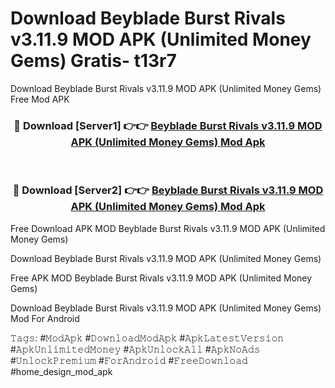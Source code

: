 # Download Beyblade Burst Rivals v3.11.9 MOD APK (Unlimited Money Gems) Gratis- t13r7
Download Beyblade Burst Rivals v3.11.9 MOD APK (Unlimited Money Gems) Free Mod APK

<div align="center">
<h3>🔴 Download [Server1] 👉👉 <a href="https://apk-comot.site?title=Beyblade_Burst_Rivals_v3.11.9_MOD_APK_(Unlimited_Money_Gems)">Beyblade Burst Rivals v3.11.9 MOD APK (Unlimited Money Gems) Mod Apk</a></h3><br>

<h3>🔴 Download [Server2] 👉👉 <a href="https://apk-comot.site?title=Beyblade_Burst_Rivals_v3.11.9_MOD_APK_(Unlimited_Money_Gems)">Beyblade Burst Rivals v3.11.9 MOD APK (Unlimited Money Gems) Mod Apk</a></h3>
</div>


Free Download APK MOD Beyblade Burst Rivals v3.11.9 MOD APK (Unlimited Money Gems)

Download Beyblade Burst Rivals v3.11.9 MOD APK (Unlimited Money Gems) 

Free APK MOD Beyblade Burst Rivals v3.11.9 MOD APK (Unlimited Money Gems) 

Download Beyblade Burst Rivals v3.11.9 MOD APK (Unlimited Money Gems) Mod For Android

𝚃𝚊𝚐𝚜: #𝙼𝚘𝚍𝙰𝚙𝚔 #𝙳𝚘𝚠𝚗𝚕𝚘𝚊𝚍𝙼𝚘𝚍𝙰𝚙𝚔 #𝙰𝚙𝚔𝙻𝚊𝚝𝚎𝚜𝚝𝚅𝚎𝚛𝚜𝚒𝚘𝚗 #𝙰𝚙𝚔𝚄𝚗𝚕𝚒𝚖𝚒𝚝𝚎𝚍𝙼𝚘𝚗𝚎𝚢 #𝙰𝚙𝚔𝚄𝚗𝚕𝚘𝚌𝚔𝙰𝚕𝚕 #𝙰𝚙𝚔𝙽𝚘𝙰𝚍𝚜 #𝚄𝚗𝚕𝚘𝚌𝚔𝙿𝚛𝚎𝚖𝚒𝚞𝚖 #𝙵𝚘𝚛𝙰𝚗𝚍𝚛𝚘𝚒𝚍 #𝙵𝚛𝚎𝚎𝙳𝚘𝚠𝚗𝚕𝚘𝚊𝚍 #home_design_mod_apk
